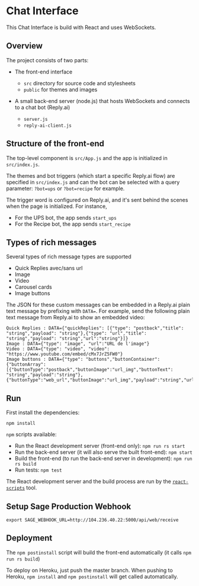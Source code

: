 # Chat Interface

This Chat Interface is build with React and uses WebSockets.

## Overview

The project consists of two parts:

- The front-end interface

  - `src` directory for source code and stylesheets
  - `public` for themes and images

- A small back-end server (node.js) that hosts WebSockets and connects to a chat bot (Reply.ai)

  - `server.js`
  - `reply-ai-client.js`

## Structure of the front-end

The top-level component is `src/App.js` and the app is initialized in `src/index.js`.

The themes and bot triggers (which start a specific Reply.ai flow) are specified in `src/index.js` and can the bot can be selected with a query parameter: `?bot=ups` or `?bot=recipe` for example.

The trigger word is configured on Reply.ai, and it's sent behind the scenes when the page is initialized. For instance,

- For the UPS bot, the app sends `start_ups`
- For the Recipe bot, the app sends `start_recipe`

## Types of rich messages

Several types of rich message types are supported

- Quick Replies avec/sans url
- Image
- Video
- Carousel cards
- Image buttons

The JSON for these custom messages can be embedded in a Reply.ai plain text message by prefixing with `DATA=`. For example, send the following plain text message from Reply.ai to show an embedded video:

```
Quick Replies : DATA={"quickReplies": [{"type": "postback","title": "string","payload": "string"},{"type": "url","title": "string","payload": "string","url":"string"}]}
Image : DATA={"type": "image", "url":"URL de l'image"}
Video : DATA={"type": "video", "video": "https://www.youtube.com/embed/cMx7JrZ5FW0"}
Image buttons : DATA={"type": "buttons","buttonContainer": {"buttonArray":[{"buttonType":"postback","buttonImage":"url_img","buttonText": "string","payload":"string"},{"buttonType":"web_url","buttonImage":"url_img","payload":"string","url":"string"}]}}
```

## Run

First install the dependencies:

```
npm install
```

`npm` scripts available:

- Run the React development server (front-end only): `npm run rs start`
- Run the back-end server (it will also serve the built front-end): `npm start`
- Build the front-end (to run the back-end server in development): `npm run rs build`
- Run tests: `npm test`

The React development server and the build process are run by the [`react-scripts`](https://github.com/facebookincubator/create-react-app) tool.

## Setup Sage Production Webhook

```
export SAGE_WEBHOOK_URL=http://104.236.40.22:5000/api/web/receive
```

## Deployment

The `npm postinstall` script will build the front-end automatically (it calls `npm run rs build`)

To deploy on Heroku, just push the master branch. When pushing to Heroku, `npm install` and `npm postinstall` will get called automatically.
